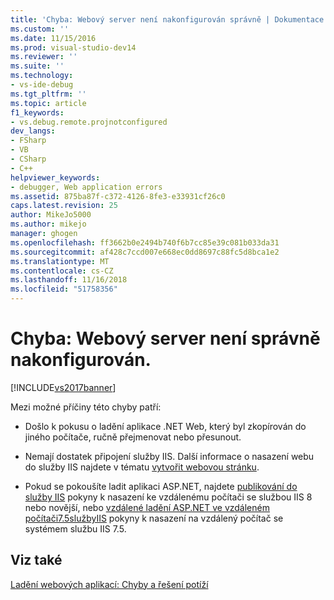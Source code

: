 ```yaml
---
title: 'Chyba: Webový server není nakonfigurován správně | Dokumentace Microsoftu'
ms.custom: ''
ms.date: 11/15/2016
ms.prod: visual-studio-dev14
ms.reviewer: ''
ms.suite: ''
ms.technology:
- vs-ide-debug
ms.tgt_pltfrm: ''
ms.topic: article
f1_keywords:
- vs.debug.remote.projnotconfigured
dev_langs:
- FSharp
- VB
- CSharp
- C++
helpviewer_keywords:
- debugger, Web application errors
ms.assetid: 875ba87f-c372-4126-8fe3-e33931cf26c0
caps.latest.revision: 25
author: MikeJo5000
ms.author: mikejo
manager: ghogen
ms.openlocfilehash: ff3662b0e2494b740f6b7cc85e39c081b033da31
ms.sourcegitcommit: af428c7ccd007e668ec0dd8697c88fc5d8bca1e2
ms.translationtype: MT
ms.contentlocale: cs-CZ
ms.lasthandoff: 11/16/2018
ms.locfileid: "51758356"
---
```

# <a name="error-the-web-server-is-not-configured-correctly"></a>Chyba: Webový server není správně nakonfigurován.
[!INCLUDE[vs2017banner](../includes/vs2017banner.md)]

Mezi možné příčiny této chyby patří:  
  
-   Došlo k pokusu o ladění aplikace .NET Web, který byl zkopírován do jiného počítače, ručně přejmenovat nebo přesunout.  
  
-   Nemají dostatek připojení služby IIS. Další informace o nasazení webu do služby IIS najdete v tématu [vytvořit webovou stránku](http://www.iis.net/learn/get-started/getting-started-with-iis/create-a-web-site).  
  
-   Pokud se pokoušíte ladit aplikaci ASP.NET, najdete [publikování do služby IIS](https://docs.asp.net/en/latest/publishing/iis.html) pokyny k nasazení ke vzdálenému počítači se službou IIS 8 nebo novější, nebo [vzdálené ladění ASP.NET ve vzdáleném počítači7.5službyIIS](../debugger/remote-debugging-aspnet-on-a-remote-iis-7-5-computer.md) pokyny k nasazení na vzdálený počítač se systémem službu IIS 7.5.  
  
## <a name="see-also"></a>Viz také  
 [Ladění webových aplikací: Chyby a řešení potíží](../debugger/debugging-web-applications-errors-and-troubleshooting.md)



